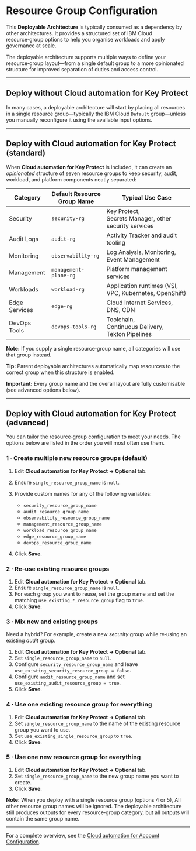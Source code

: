 # Resource Group Configuration

This **Deployable Architecture** is typically consumed as a dependency by other architectures. It provides a structured set of IBM Cloud resource‑group options to help you organise workloads and apply governance at scale.

The deployable architecture supports multiple ways to define your resource‑group layout—from a single default group to a more opinionated structure for improved separation of duties and access control.

---

## Deploy without Cloud automation for Key Protect

In many cases, a deployable architecture will start by placing all resources in a single resource group—typically the IBM Cloud `Default` group—unless you manually reconfigure it using the available input options.

---

## Deploy with Cloud automation for Key Protect (standard)

When **Cloud automation for Key Protect** is included, it can create an *opinionated* structure of seven resource groups to keep security, audit, workload, and platform components neatly separated:

| Category      | Default Resource Group Name | Typical Use Case                                       |
| ------------- | --------------------------- | ------------------------------------------------------ |
| Security      | `security-rg`               | Key Protect, Secrets Manager, other security services  |
| Audit Logs    | `audit-rg`                  | Activity Tracker and audit tooling                     |
| Monitoring    | `observability-rg`          | Log Analysis, Monitoring, Event Management             |
| Management    | `management-plane-rg`       | Platform management services                           |
| Workloads     | `workload-rg`               | Application runtimes (VSI, VPC, Kubernetes, OpenShift) |
| Edge Services | `edge-rg`                   | Cloud Internet Services, DNS, CDN                      |
| DevOps Tools  | `devops-tools-rg`           | Toolchain, Continuous Delivery, Tekton Pipelines       |

**Note:** If you supply a single resource‑group name, all categories will use that group instead.

**Tip:** Parent deployable architectures automatically map resources to the correct group when this structure is enabled.

**Important:** Every group name and the overall layout are fully customisable (see advanced options below).

---

## Deploy with Cloud automation for Key Protect (advanced)

You can tailor the resource‑group configuration to meet your needs. The options below are listed in the order you will most often use them.

### 1 · Create multiple **new** resource groups (default)

1. Edit **Cloud automation for Key Protect** ➜ **Optional** tab.
2. Ensure `single_resource_group_name` is `null`.
3. Provide custom names for any of the following variables:

   * `security_resource_group_name`
   * `audit_resource_group_name`
   * `observability_resource_group_name`
   * `management_resource_group_name`
   * `workload_resource_group_name`
   * `edge_resource_group_name`
   * `devops_resource_group_name`
4. Click **Save**.

### 2 · Re‑use **existing** resource groups

1. Edit **Cloud automation for Key Protect** ➜ **Optional** tab.
2. Ensure `single_resource_group_name` is `null`.
3. For each group you want to reuse, set the group name and set the matching `use_existing_*_resource_group` flag to `true`.
4. Click **Save**.

### 3 · Mix new and existing groups

Need a hybrid? For example, create a new *security* group while re‑using an existing *audit* group.

1. Edit **Cloud automation for Key Protect** ➜ **Optional** tab.
2. Set `single_resource_group_name` to `null`.
3. Configure `security_resource_group_name` and leave `use_existing_security_resource_group = false`.
4. Configure `audit_resource_group_name` and set `use_existing_audit_resource_group = true`.
5. Click **Save**.

### 4 · Use one **existing** resource group for everything

1. Edit **Cloud automation for Key Protect** ➜ **Optional** tab.
2. Set `single_resource_group_name` to the name of the existing resource group you want to use.
3. Set `use_existing_single_resource_group` to `true`.
4. Click **Save**.

### 5 · Use one **new** resource group for everything

1. Edit **Cloud automation for Key Protect** ➜ **Optional** tab.
2. Set `single_resource_group_name` to the new group name you want to create.
3. Click **Save**.

**Note:** When you deploy with a single resource group (options 4 or 5), All other resource group names will be ignored. The deployable architecture still produces outputs for every resource‑group category, but all outputs will contain the same group name.

---

For a complete overview, see the [Cloud automation for Account Configuration](https://github.com/terraform-ibm-modules/terraform-ibm-account-infrastructure-base/tree/main/docs/about.md).
